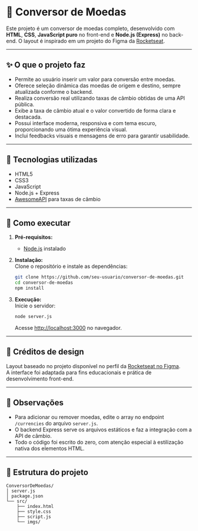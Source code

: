 # 💱 Conversor de Moedas

Este projeto é um conversor de moedas completo, desenvolvido com **HTML**, **CSS**, **JavaScript puro** no front-end e **Node.js (Express)** no back-end. O layout é inspirado em um projeto do Figma da [Rocketseat](https://figma.com/@rocketseat).

---

## ✨ O que o projeto faz

- Permite ao usuário inserir um valor para conversão entre moedas.
- Oferece seleção dinâmica das moedas de origem e destino, sempre atualizada conforme o backend.
- Realiza conversão real utilizando taxas de câmbio obtidas de uma API pública.
- Exibe a taxa de câmbio atual e o valor convertido de forma clara e destacada.
- Possui interface moderna, responsiva e com tema escuro, proporcionando uma ótima experiência visual.
- Inclui feedbacks visuais e mensagens de erro para garantir usabilidade.

---

## 🧪 Tecnologias utilizadas

- HTML5  
- CSS3  
- JavaScript  
- Node.js + Express 
- [AwesomeAPI](https://docs.awesomeapi.com.br/api-de-moedas) para taxas de câmbio

---

## 🚀 Como executar

1. **Pré-requisitos:**  
   - [Node.js](https://nodejs.org/) instalado

2. **Instalação:**  
   Clone o repositório e instale as dependências:
   ```bash
   git clone https://github.com/seu-usuario/conversor-de-moedas.git
   cd conversor-de-moedas
   npm install
   ```

3. **Execução:**  
   Inicie o servidor:
   ```bash
   node server.js
   ```
   Acesse [http://localhost:3000](http://localhost:3000) no navegador.

---

## 🎨 Créditos de design

Layout baseado no projeto disponível no perfil da [Rocketseat no Figma](https://figma.com/@rocketseat).  
A interface foi adaptada para fins educacionais e prática de desenvolvimento front-end.

---

## 📝 Observações

- Para adicionar ou remover moedas, edite o array no endpoint `/currencies` do arquivo `server.js`.
- O backend Express serve os arquivos estáticos e faz a integração com a API de câmbio.
- Todo o código foi escrito do zero, com atenção especial à estilização nativa dos elementos HTML.

---

## 📁 Estrutura do projeto

```
ConversorDeMoedas/
│ server.js
│ package.json
└── src/
    ├── index.html
    ├── style.css
    ├── script.js
    └── imgs/
```
